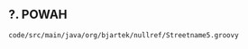 ## ?. POWAH

<pre><code class="groovy">code/src/main/java/org/bjartek/nullref/Streetname5.groovy</code></groovy>

